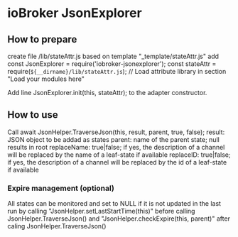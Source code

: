 # ioBroker JsonExplorer

## How to prepare
create file /lib/stateAttr.js based on template "_template/stateAttr.js"
add 
    const JsonExplorer = require('iobroker-jsonexplorer');
    const stateAttr = require(`${__dirname}/lib/stateAttr.js`); // Load attribute library
in section "Load your modules here"

Add line
JsonExplorer.init(this, stateAttr);
to the adapter constructor.

## How to use
Call
await JsonHelper.TraverseJson(this, result, parent, true, false);
result: JSON object to be addad as states
parent: name of the parent state; null results in root
replaceName: true|false; if yes, the description of a channel will be replaced by the name of a leaf-state if available
replaceID: true|false; if yes, the description of a channel will be replaced by the id of a leaf-state if available

### Expire management (optional)
All states can be monitored and set to NULL if it is not updated in the last run by calling
"JsonHelper.setLastStartTime(this)" before calling JsonHelper.TraverseJson()
and
"JsonHelper.checkExpire(this, parent)" after caling JsonHelper.TraverseJson()
